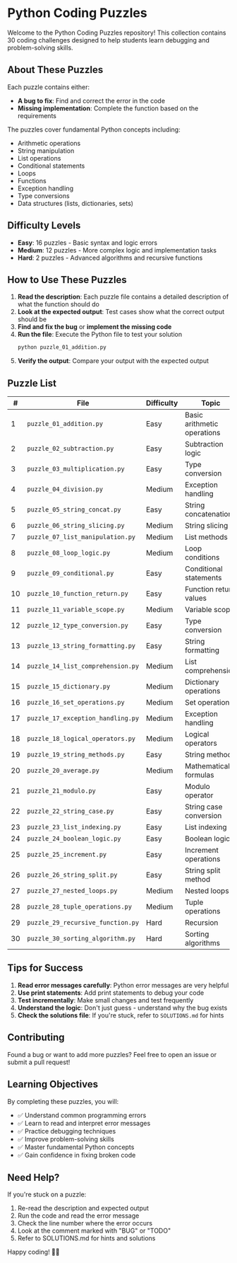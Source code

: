 # Python Coding Puzzles

Welcome to the Python Coding Puzzles repository! This collection contains 30 coding challenges designed to help students learn debugging and problem-solving skills.

## About These Puzzles

Each puzzle contains either:
- **A bug to fix**: Find and correct the error in the code
- **Missing implementation**: Complete the function based on the requirements

The puzzles cover fundamental Python concepts including:
- Arithmetic operations
- String manipulation
- List operations
- Conditional statements
- Loops
- Functions
- Exception handling
- Type conversions
- Data structures (lists, dictionaries, sets)

## Difficulty Levels

- **Easy**: 16 puzzles - Basic syntax and logic errors
- **Medium**: 12 puzzles - More complex logic and implementation tasks
- **Hard**: 2 puzzles - Advanced algorithms and recursive functions

## How to Use These Puzzles

1. **Read the description**: Each puzzle file contains a detailed description of what the function should do
2. **Look at the expected output**: Test cases show what the correct output should be
3. **Find and fix the bug** or **implement the missing code**
4. **Run the file**: Execute the Python file to test your solution
   ```bash
   python puzzle_01_addition.py
   ```
5. **Verify the output**: Compare your output with the expected output

## Puzzle List

| # | File | Difficulty | Topic |
|---|------|------------|-------|
| 1 | `puzzle_01_addition.py` | Easy | Basic arithmetic operations |
| 2 | `puzzle_02_subtraction.py` | Easy | Subtraction logic |
| 3 | `puzzle_03_multiplication.py` | Easy | Type conversion |
| 4 | `puzzle_04_division.py` | Medium | Exception handling |
| 5 | `puzzle_05_string_concat.py` | Easy | String concatenation |
| 6 | `puzzle_06_string_slicing.py` | Medium | String slicing |
| 7 | `puzzle_07_list_manipulation.py` | Medium | List methods |
| 8 | `puzzle_08_loop_logic.py` | Medium | Loop conditions |
| 9 | `puzzle_09_conditional.py` | Easy | Conditional statements |
| 10 | `puzzle_10_function_return.py` | Easy | Function return values |
| 11 | `puzzle_11_variable_scope.py` | Medium | Variable scope |
| 12 | `puzzle_12_type_conversion.py` | Easy | Type conversion |
| 13 | `puzzle_13_string_formatting.py` | Easy | String formatting |
| 14 | `puzzle_14_list_comprehension.py` | Medium | List comprehension |
| 15 | `puzzle_15_dictionary.py` | Medium | Dictionary operations |
| 16 | `puzzle_16_set_operations.py` | Medium | Set operations |
| 17 | `puzzle_17_exception_handling.py` | Medium | Exception handling |
| 18 | `puzzle_18_logical_operators.py` | Medium | Logical operators |
| 19 | `puzzle_19_string_methods.py` | Easy | String methods |
| 20 | `puzzle_20_average.py` | Medium | Mathematical formulas |
| 21 | `puzzle_21_modulo.py` | Easy | Modulo operator |
| 22 | `puzzle_22_string_case.py` | Easy | String case conversion |
| 23 | `puzzle_23_list_indexing.py` | Easy | List indexing |
| 24 | `puzzle_24_boolean_logic.py` | Easy | Boolean logic |
| 25 | `puzzle_25_increment.py` | Easy | Increment operations |
| 26 | `puzzle_26_string_split.py` | Easy | String split method |
| 27 | `puzzle_27_nested_loops.py` | Medium | Nested loops |
| 28 | `puzzle_28_tuple_operations.py` | Medium | Tuple operations |
| 29 | `puzzle_29_recursive_function.py` | Hard | Recursion |
| 30 | `puzzle_30_sorting_algorithm.py` | Hard | Sorting algorithms |

## Tips for Success

1. **Read error messages carefully**: Python error messages are very helpful
2. **Use print statements**: Add print statements to debug your code
3. **Test incrementally**: Make small changes and test frequently
4. **Understand the logic**: Don't just guess - understand why the bug exists
5. **Check the solutions file**: If you're stuck, refer to `SOLUTIONS.md` for hints

## Contributing

Found a bug or want to add more puzzles? Feel free to open an issue or submit a pull request!

## Learning Objectives

By completing these puzzles, you will:
- ✅ Understand common programming errors
- ✅ Learn to read and interpret error messages
- ✅ Practice debugging techniques
- ✅ Improve problem-solving skills
- ✅ Master fundamental Python concepts
- ✅ Gain confidence in fixing broken code

## Need Help?

If you're stuck on a puzzle:
1. Re-read the description and expected output
2. Run the code and read the error message
3. Check the line number where the error occurs
4. Look at the comment marked with "BUG" or "TODO"
5. Refer to SOLUTIONS.md for hints and solutions

Happy coding! 🐍✨
